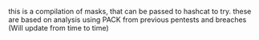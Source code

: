 this is a compilation of masks, that can be passed to hashcat to try. these are based on analysis using PACK from previous pentests and breaches (Will update from time to time)
